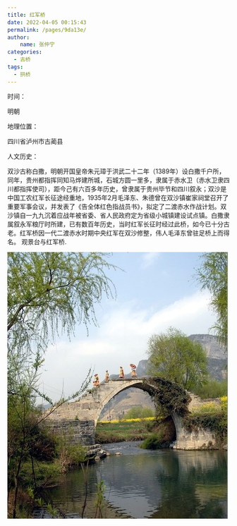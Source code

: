 ```yaml
---
title: 红军桥
date: 2022-04-05 00:15:43
permalink: /pages/9da13e/
author:
    name: 张仲宁
categories:
  - 古桥
tags:
  - 拱桥 
---
```

时间：

明朝

地理位置：

四川省泸州市古蔺县

人文历史：

双沙古称白撒，明朝开国皇帝朱元璋于洪武二十二年（1389年）设白撒千户所，同年，贵州都指挥同知马烨建所城，石城方圆一里多，隶属于赤水卫（赤水卫隶四川都指挥使司），距今己有六百多年历史，曾隶属于贵州毕节和四川叙永；双沙是中国工农红军长征途经重地，1935年2月毛泽东、朱德曾在双沙镇崔家祠堂召开了重要军事会议，并发表了《告全体红色指战员书》，拟定了二渡赤水作战计划。双沙镇自一九九沉着应战年被省委、省人民政府定为省级小城镇建设试点镇。白撒隶属叙永军粮厅时所建，已有数百年历史，当时红军长征时经过此桥，如今已十分古老。红军桥因一代二渡赤水时期中央红军在双沙修整，伟人毛泽东曾驻足桥上而得名。 观景台与红军桥.

![红军桥](/img/photo/12.jpg)
